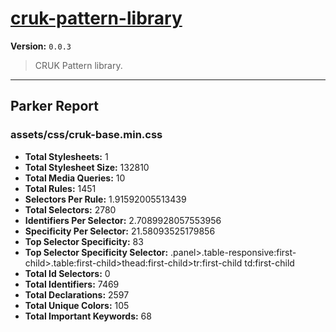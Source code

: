 # [cruk-pattern-library]( https://github.com/CRUKorg/cruk-pattern-library )

**Version:** `0.0.3`

> CRUK Pattern library.

* * *

## Parker Report

### assets/css/cruk-base.min.css

- **Total Stylesheets:** 1
- **Total Stylesheet Size:** 132810
- **Total Media Queries:** 10
- **Total Rules:** 1451
- **Selectors Per Rule:** 1.91592005513439
- **Total Selectors:** 2780
- **Identifiers Per Selector:** 2.7089928057553956
- **Specificity Per Selector:** 21.58093525179856
- **Top Selector Specificity:** 83
- **Top Selector Specificity Selector:** .panel>.table-responsive:first-child>.table:first-child>thead:first-child>tr:first-child td:first-child
- **Total Id Selectors:** 0
- **Total Identifiers:** 7469
- **Total Declarations:** 2597
- **Total Unique Colors:** 105
- **Total Important Keywords:** 68
